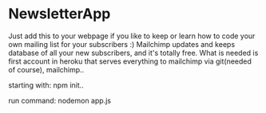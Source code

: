 # NewsletterApp
Just add this to your webpage if you like to keep or learn how to code your own mailing list for your subscribers :) Mailchimp updates and keeps database of all your new subscribers, and it's totally free. 
What is needed is first account in heroku that serves everything to mailchimp via git(needed of course), mailchimp.. 

starting with: npm init.. 

run command: nodemon app.js

